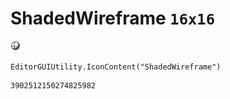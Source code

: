 # ShadedWireframe `16x16`
<img src="/img/ShadedWireframe.png" width=16 height=16>

``` CSharp
EditorGUIUtility.IconContent("ShadedWireframe")
```
```
3902512150274825982
```
